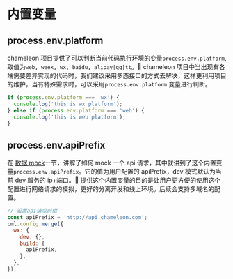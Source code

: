 # 内置变量

## process.env.platform

chameleon 项目提供了可以判断当前代码执行环境的变量`process.env.platform`,取值为`web, weex, wx, baidu, alipay|qq|tt`。
chameleon 项目中当出现有各端需要差异实现的代码时，我们建议采用多态接口的方式去解决，这样更利用项目的维护，当有特殊需求时，可以采用`process.env.platform` 变量进行判断。

```javascript
if (process.env.platform === 'wx') {
  console.log('this is wx platform');
} else if (process.env.platform === 'web') {
  console.log('this is web platform');
}
```

## process.env.apiPrefix

在 [数据 mock](../../framework/mock.html)一节，讲解了如何 mock 一个 api 请求，其中就讲到了这个内置变量`process.env.apiPrefix`。它的值为用户配置的 apiPrefix，dev 模式默认为当前 dev 服务的 ip+端口。 提供这个内置变量的目的是让用户更方便的使用这个配置进行网络请求的模拟，更好的分离开发和线上环境。后续会支持多域名的配置。

```javascript
// 设置api请求前缀
const apiPrefix = 'http://api.chameleon.com';
cml.config.merge({
  wx: {
    dev: {},
    build: {
      apiPrefix,
    },
  },
});
```
